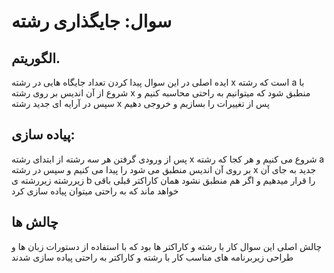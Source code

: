 

# سوال: جایگذاری رشته

## الگوریتم.
ایده اصلی در این سوال پیدا کردن تعداد جایگاه هایی در رشته x است که رشته a با شروع از آن اندیس بر روی رشته x منطبق شود که میتوانیم به راحتی محاسبه کنیم و سپس در آرایه ای جدید رشته x پس از تغییرات را بسازیم و خروجی دهیم

## پیاده سازی:
پس از ورودی گرفتن هر سه رشته از ابتدای رشته x شروع می کنیم و هر کجا که رشته a بر روی آن اندیس منطبق می شود را پیدا می کنیم و سپس در رشته x جدید به جای آن زیررشته زیررشته ی b را قرار میدهیم و اگر هم منطبق نشود همان کاراکتر قبلی باقی خواهد ماند که به راحتی میتوان پیاده سازی کرد



## چالش ها
چالش اصلی این سوال کار با رشته و کاراکتر ها بود که با استفاده از دستورات زبان ها و طراحی زیربرنامه های مناسب کار با رشته و کاراکتر به راحتی پیاده سازی شدند


